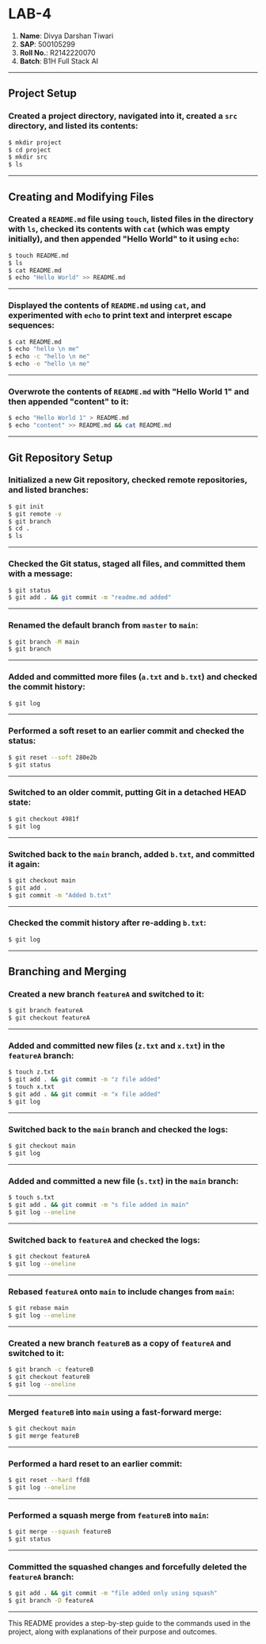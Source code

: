 # LAB-4

1. **Name**: Divya Darshan Tiwari
2. **SAP**: 500105299
3. **Roll No.**: R2142220070
4. **Batch**: B1H Full Stack AI

---

## **Project Setup**

### **Created a project directory, navigated into it, created a `src` directory, and listed its contents:**

```bash
$ mkdir project
$ cd project
$ mkdir src
$ ls
```

---

## **Creating and Modifying Files**

### **Created a `README.md` file using `touch`, listed files in the directory with `ls`, checked its contents with `cat` (which was empty initially), and then appended "Hello World" to it using `echo`:**

```bash
$ touch README.md
$ ls
$ cat README.md
$ echo "Hello World" >> README.md
```

---

### **Displayed the contents of `README.md` using `cat`, and experimented with `echo` to print text and interpret escape sequences:**

```bash
$ cat README.md
$ echo "hello \n me"
$ echo -c "hello \n me"
$ echo -e "hello \n me"
```

---

### **Overwrote the contents of `README.md` with "Hello World 1" and then appended "content" to it:**

```bash
$ echo "Hello World 1" > README.md
$ echo "content" >> README.md && cat README.md
```

---

## **Git Repository Setup**

### **Initialized a new Git repository, checked remote repositories, and listed branches:**

```bash
$ git init
$ git remote -v
$ git branch
$ cd .
$ ls
```

---

### **Checked the Git status, staged all files, and committed them with a message:**

```bash
$ git status
$ git add . && git commit -m "readme.md added"
```

---

### **Renamed the default branch from `master` to `main`:**

```bash
$ git branch -M main
$ git branch
```

---

### **Added and committed more files (`a.txt` and `b.txt`) and checked the commit history:**

```bash
$ git log
```

---

### **Performed a soft reset to an earlier commit and checked the status:**

```bash
$ git reset --soft 280e2b
$ git status
```

---

### **Switched to an older commit, putting Git in a detached HEAD state:**

```bash
$ git checkout 4981f
$ git log
```

---

### **Switched back to the `main` branch, added `b.txt`, and committed it again:**

```bash
$ git checkout main
$ git add .
$ git commit -m "Added b.txt"
```

---

### **Checked the commit history after re-adding `b.txt`:**

```bash
$ git log
```

---

## **Branching and Merging**

### **Created a new branch `featureA` and switched to it:**

```bash
$ git branch featureA
$ git checkout featureA
```

---

### **Added and committed new files (`z.txt` and `x.txt`) in the `featureA` branch:**

```bash
$ touch z.txt
$ git add . && git commit -m "z file added"
$ touch x.txt
$ git add . && git commit -m "x file added"
$ git log
```

---

### **Switched back to the `main` branch and checked the logs:**

```bash
$ git checkout main
$ git log
```

---

### **Added and committed a new file (`s.txt`) in the `main` branch:**

```bash
$ touch s.txt
$ git add . && git commit -m "s file added in main"
$ git log --oneline
```

---

### **Switched back to `featureA` and checked the logs:**

```bash
$ git checkout featureA
$ git log --oneline
```

---

### **Rebased `featureA` onto `main` to include changes from `main`:**

```bash
$ git rebase main
$ git log --oneline
```

---

### **Created a new branch `featureB` as a copy of `featureA` and switched to it:**

```bash
$ git branch -c featureB
$ git checkout featureB
$ git log --oneline
```

---

### **Merged `featureB` into `main` using a fast-forward merge:**

```bash
$ git checkout main
$ git merge featureB
```

---

### **Performed a hard reset to an earlier commit:**

```bash
$ git reset --hard ffd8
$ git log --oneline
```

---

### **Performed a squash merge from `featureB` into `main`:**

```bash
$ git merge --squash featureB
$ git status
```

---

### **Committed the squashed changes and forcefully deleted the `featureA` branch:**

```bash
$ git add . && git commit -m "file added only using squash"
$ git branch -D featureA
```

---

This README provides a step-by-step guide to the commands used in the project, along with explanations of their purpose and outcomes.
